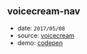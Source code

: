 ## voicecream-nav

* date: `2017/05/08`
* source: [voicecream](http://voicecream.jp/)
* demo: [codepen](https://codepen.io/yrq110/pen/eWeGZQ)
